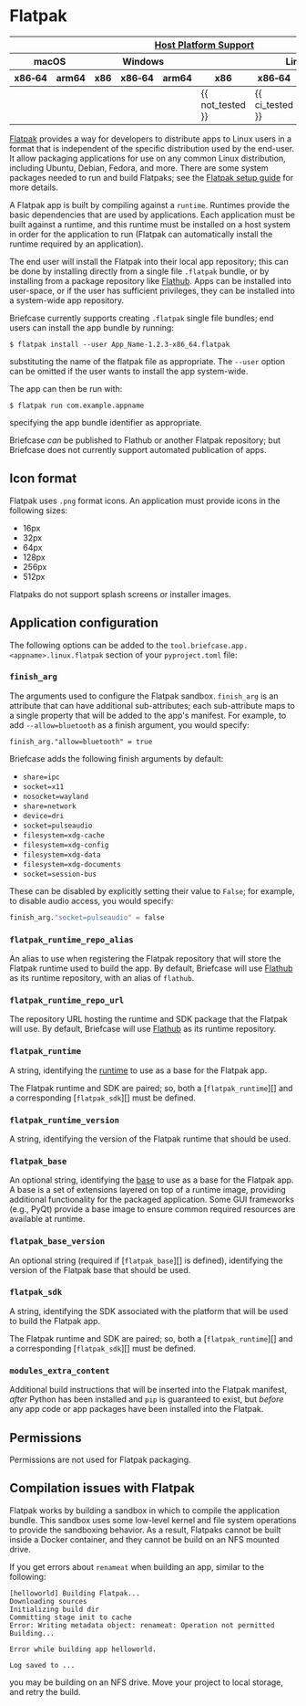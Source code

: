 # Flatpak

<table class="host-platform-support-table">
<colgroup>
<col style="width: 11%" />
<col style="width: 10%" />
<col style="width: 7%" />
<col style="width: 5%" />
<col style="width: 6%" />
<col style="width: 5%" />
<col style="width: 5%" />
<col style="width: 7%" />
<col style="width: 11%" />
<col style="width: 7%" />
<col style="width: 10%" />
</colgroup>
<thead>
<tr>
<th colspan="11"><a href="/reference/platforms/#platform-support-key">Host Platform Support</a></th>
</tr>
<tr>
<th colspan="2">macOS</th>
<th colspan="5">Windows</th>
<th colspan="4">Linux</th>
</tr>
<tr>
<th>x86‑64</th>
<th>arm64</th>
<th>x86</th>
<th colspan="2">x86‑64</th>
<th colspan="2">arm64</th>
<th>x86</th>
<th>x86‑64</th>
<th>arm</th>
<th>arm64</th>
</tr>
</thead>
<tbody>
<tr>
<td></td>
<td></td>
<td></td>
<td colspan="2"></td>
<td colspan="2"></td>
<td>{{ not_tested }}</td>
<td>{{ ci_tested }}</td>
<td>{{ not_tested }}</td>
<td>{{ ci_tested }}</td>
</tr>
</tbody>
</table>

[Flatpak](https://flatpak.org) provides a way for developers to
distribute apps to Linux users in a format that is independent of the
specific distribution used by the end-user. It allow packaging
applications for use on any common Linux distribution, including Ubuntu,
Debian, Fedora, and more. There are some system packages needed to run
and build Flatpaks; see the [Flatpak setup
guide](https://flatpak.org/setup) for more details.

A Flatpak app is built by compiling against a `runtime`. Runtimes
provide the basic dependencies that are used by applications. Each
application must be built against a runtime, and this runtime must be
installed on a host system in order for the application to run (Flatpak
can automatically install the runtime required by an application).

The end user will install the Flatpak into their local app repository;
this can be done by installing directly from a single file `.flatpak`
bundle, or by installing from a package repository like
[Flathub](https://flathub.org). Apps can be installed into user-space,
or if the user has sufficient privileges, they can be installed into a
system-wide app repository.

Briefcase currently supports creating `.flatpak` single file bundles;
end users can install the app bundle by running:

```console
$ flatpak install --user App_Name-1.2.3-x86_64.flatpak
```

substituting the name of the flatpak file as appropriate. The `--user`
option can be omitted if the user wants to install the app system-wide.

The app can then be run with:

```console
$ flatpak run com.example.appname
```

specifying the app bundle identifier as appropriate.

Briefcase *can* be published to Flathub or another Flatpak repository;
but Briefcase does not currently support automated publication of apps.

## Icon format

Flatpak uses `.png` format icons. An application must provide icons in
the following sizes:

- 16px
- 32px
- 64px
- 128px
- 256px
- 512px

Flatpaks do not support splash screens or installer images.

## Application configuration

The following options can be added to the
`tool.briefcase.app.<appname>.linux.flatpak` section of your
`pyproject.toml` file:

### `finish_arg`

The arguments used to configure the Flatpak sandbox. `finish_arg` is an
attribute that can have additional sub-attributes; each sub-attribute
maps to a single property that will be added to the app's manifest. For
example, to add `--allow=bluetooth` as a finish argument, you would
specify:

    finish_arg."allow=bluetooth" = true

Briefcase adds the following finish arguments by default:

- `share=ipc`
- `socket=x11`
- `nosocket=wayland`
- `share=network`
- `device=dri`
- `socket=pulseaudio`
- `filesystem=xdg-cache`
- `filesystem=xdg-config`
- `filesystem=xdg-data`
- `filesystem=xdg-documents`
- `socket=session-bus`

These can be disabled by explicitly setting their value to `False`; for
example, to disable audio access, you would specify:

```python
finish_arg."socket=pulseaudio" = false
```

### `flatpak_runtime_repo_alias`

An alias to use when registering the Flatpak repository that will store
the Flatpak runtime used to build the app. By default, Briefcase will
use [Flathub](https://flathub.org) as its runtime repository, with an
alias of `flathub`.

### `flatpak_runtime_repo_url`

The repository URL hosting the runtime and SDK package that the Flatpak
will use. By default, Briefcase will use [Flathub](https://flathub.org)
as its runtime repository.

### `flatpak_runtime`

A string, identifying the
[runtime](https://docs.flatpak.org/en/latest/available-runtimes.html) to
use as a base for the Flatpak app.

The Flatpak runtime and SDK are paired; so, both a
[`flatpak_runtime`][] and a corresponding
[`flatpak_sdk`][] must be defined.

### `flatpak_runtime_version`

A string, identifying the version of the Flatpak runtime that should be
used.

### `flatpak_base`

An optional string, identifying the
[base](https://docs.flatpak.org/en/latest/flatpak-builder-command-reference.html#flatpak-manifest)
to use as a base for the Flatpak app. A base is a set of extensions
layered on top of a runtime image, providing additional functionality
for the packaged application. Some GUI frameworks (e.g., PyQt) provide a
base image to ensure common required resources are available at runtime.

### `flatpak_base_version`

An optional string (required if [`flatpak_base`][] is defined), identifying the version of the Flatpak base
that should be used.

### `flatpak_sdk`

A string, identifying the SDK associated with the platform that will be
used to build the Flatpak app.

The Flatpak runtime and SDK are paired; so, both a
[`flatpak_runtime`][] and a corresponding
[`flatpak_sdk`][] must be defined.

### `modules_extra_content`

Additional build instructions that will be inserted into the Flatpak
manifest, *after* Python has been installed and `pip` is guaranteed to
exist, but *before* any app code or app packages have been installed
into the Flatpak.

## Permissions

Permissions are not used for Flatpak packaging.

## Compilation issues with Flatpak

Flatpak works by building a sandbox in which to compile the application
bundle. This sandbox uses some low-level kernel and file system
operations to provide the sandboxing behavior. As a result, Flatpaks
cannot be built inside a Docker container, and they cannot be build on
an NFS mounted drive.

If you get errors about `renameat` when building an app, similar to the
following:

```console
[helloworld] Building Flatpak...
Downloading sources
Initializing build dir
Committing stage init to cache
Error: Writing metadata object: renameat: Operation not permitted
Building...

Error while building app helloworld.

Log saved to ...
```

you may be building on an NFS drive. Move your project to local storage,
and retry the build.
